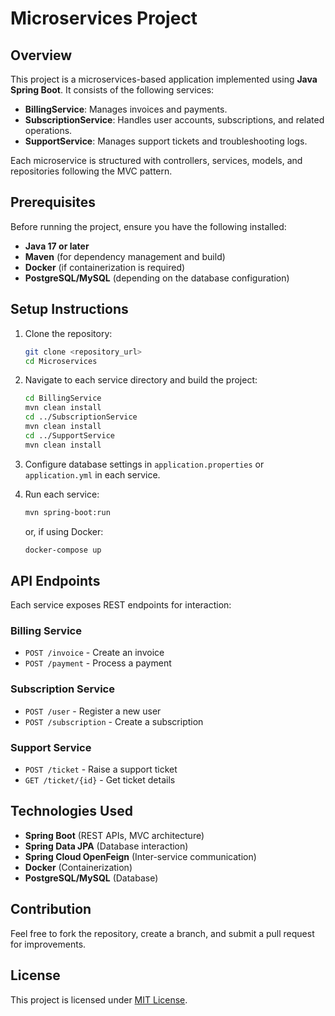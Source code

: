 # Microservices Project

## Overview

This project is a microservices-based application implemented using **Java Spring Boot**. It consists of the following services:

- **BillingService**: Manages invoices and payments.
- **SubscriptionService**: Handles user accounts, subscriptions, and related operations.
- **SupportService**: Manages support tickets and troubleshooting logs.

Each microservice is structured with controllers, services, models, and repositories following the MVC pattern.

## Prerequisites

Before running the project, ensure you have the following installed:

- **Java 17 or later**
- **Maven** (for dependency management and build)
- **Docker** (if containerization is required)
- **PostgreSQL/MySQL** (depending on the database configuration)

## Setup Instructions

1. Clone the repository:

   ```sh
   git clone <repository_url>
   cd Microservices
   ```

2. Navigate to each service directory and build the project:

   ```sh
   cd BillingService
   mvn clean install
   cd ../SubscriptionService
   mvn clean install
   cd ../SupportService
   mvn clean install
   ```

3. Configure database settings in `application.properties` or `application.yml` in each service.

4. Run each service:

   ```sh
   mvn spring-boot:run
   ```

   or, if using Docker:

   ```sh
   docker-compose up
   ```

## API Endpoints

Each service exposes REST endpoints for interaction:

### Billing Service

- `POST /invoice` - Create an invoice
- `POST /payment` - Process a payment

### Subscription Service

- `POST /user` - Register a new user
- `POST /subscription` - Create a subscription

### Support Service

- `POST /ticket` - Raise a support ticket
- `GET /ticket/{id}` - Get ticket details

## Technologies Used

- **Spring Boot** (REST APIs, MVC architecture)
- **Spring Data JPA** (Database interaction)
- **Spring Cloud OpenFeign** (Inter-service communication)
- **Docker** (Containerization)
- **PostgreSQL/MySQL** (Database)

## Contribution

Feel free to fork the repository, create a branch, and submit a pull request for improvements.

## License

This project is licensed under [MIT License](LICENSE).

